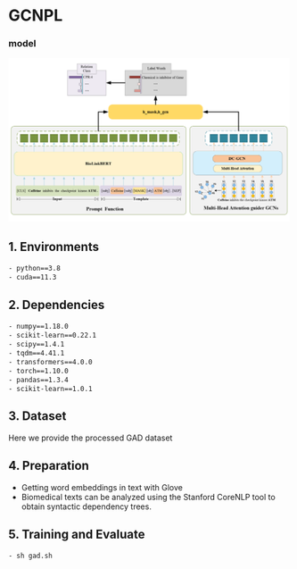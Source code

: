 # GCNPL
### model
<p align="center">
  <img src="./figures/model.png" />
</p>

## 1. Environments

```
- python==3.8
- cuda==11.3
```

## 2. Dependencies

```
- numpy==1.18.0
- scikit-learn==0.22.1
- scipy==1.4.1
- tqdm==4.41.1
- transformers==4.0.0
- torch==1.10.0
- pandas==1.3.4
- scikit-learn==1.0.1
```

## 3. Dataset

Here we provide the processed GAD dataset

## 4. Preparation

- Getting word embeddings in text with Glove
- Biomedical texts can be analyzed using the Stanford CoreNLP tool to obtain syntactic dependency trees.

## 5. Training and Evaluate

```bash
- sh gad.sh
